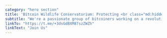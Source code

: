 ```yaml
---
category: "hero section"
title: 'Bitcoin Wildlife Conservatorium: Protecting <br class="md:hidden"/> Wildlife Crypto'
subtitle: "We're a passionate group of bitcoiners working on a revolutionary project: a STARK verifier for Bitcoin, built on the assumption of OP_CAT integration. This will unlock incredible potential for the future of Bitcoin."
linkTo: "https://t.me/+3dsGdBXM87szZWZh"
linkText: "Join Us"
---
```

